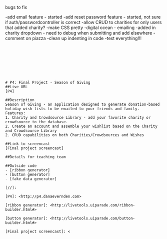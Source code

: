 bugs to fix

-add email feature - started
-add reset password feature - started, not sure if auth/passwordcontroller is correct
-allow CRUD to charities for only users that added charity?
-make CSS pretty
-digital ocean - emailing
-added in charity dropdown - need to debug when submitting and add elsewhere
-comment on piazza
-clean up indenting in code
-test everything!!!
```








# P4: Final Project - Season of Giving
##Live URL
[P4]

##Description
Season of Giving - an application designed to generate donation-based holiday wish lists to be emailed to your friends and family.
Features:
1. Charity and Crowdsource Library - add your favorite charity or crowdsource to the database.
2. Create an account and assemble your wishlist based on the Charity and Crowdsource Library
2. CRUD capabilities on both Charities/Crowdsources and Wishes

##Link to screencast
[Final project screencast]

##Details for teaching team

##Outside code
- [ribbon generator]
- [button generator]
- [fake data generator]

[//]:

[P4]: <http://p4.danaevernden.com>

[ribbon generator]: <http://livetools.uiparade.com/ribbon-builder.html#>

[button generator]: <http://livetools.uiparade.com/button-builder.html#>

[Final project screencast]: <
